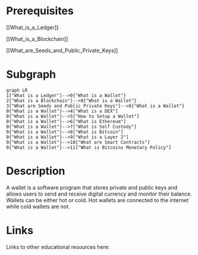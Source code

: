 # Prerequisites
[[What_is_a_Ledger]]

[[What_is_a_Blockchain]]

[[What_are_Seeds_and_Public_Private_Keys]]



# Subgraph

```mermaid
graph LR
1["What is a Ledger"]-->0{"What is a Wallet"}
2["What is a Blockchain"]-->0{"What is a Wallet"}
3["What are Seeds and Public Private Keys"]-->0{"What is a Wallet"}
0{"What is a Wallet"}-->4["What is a DEX"]
0{"What is a Wallet"}-->5["How to Setup a Wallet"]
0{"What is a Wallet"}-->6["What is Ethereum"]
0{"What is a Wallet"}-->7["What is Self Custody"]
0{"What is a Wallet"}-->8["What is Bitcoin"]
0{"What is a Wallet"}-->9["What is a Layer 2"]
0{"What is a Wallet"}-->10["What are Smart Contracts"]
0{"What is a Wallet"}-->11["What is Bitcoins Monetary Policy"]
```



# Description
A wallet is a software program that stores private and public keys and allows users to send and receive digital currency and monitor their balance. Wallets can be either hot or cold. Hot wallets are connected to the internet while cold wallets are not.

# Links
Links to other educational resources here: